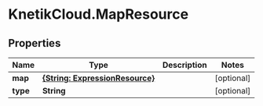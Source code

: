 # KnetikCloud.MapResource

## Properties
Name | Type | Description | Notes
------------ | ------------- | ------------- | -------------
**map** | [**{String: ExpressionResource}**](ExpressionResource.md) |  | [optional] 
**type** | **String** |  | [optional] 


